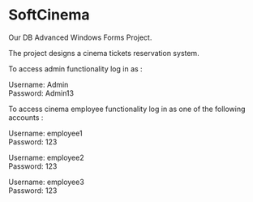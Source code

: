 # SoftCinema

Our DB Advanced Windows Forms Project.

The project designs a cinema tickets reservation system.

To access admin functionality log in as :

  Username: Admin  
  Password: Admin13  
  
To access cinema employee functionality log in as one of the following accounts :

  Username: employee1    
  Password: 123  
  
  Username: employee2  
  Password: 123  
  
  Username: employee3  
  Password: 123  
  
